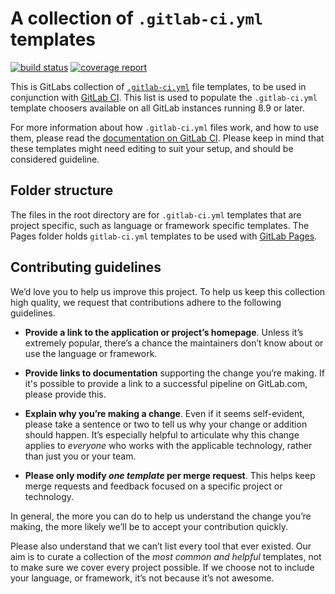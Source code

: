 # A collection of `.gitlab-ci.yml` templates
[![build status](https://gitlab.com/gitlab-org/gitlab-ci-yml/badges/master/build.svg)](https://gitlab.com/gitlab-org/gitlab-ci-yml/commits/master) [![coverage report](https://gitlab.com/gitlab-org/gitlab-ci-yml/badges/master/coverage.svg)](https://gitlab.com/gitlab-org/gitlab-ci-yml/commits/master)

This is GitLabs collection of [`.gitlab-ci.yml`][ci-docs] file templates, to be used
in conjunction with [GitLab CI][gl-ci].
This list is used to populate the `.gitlab-ci.yml` template choosers available
on all GitLab instances running 8.9 or later.

For more information about how `.gitlab-ci.yml` files work, and how to use them,
please read the [documentation on GitLab CI][ci-docs]. Please keep in mind that
these templates might need editing to suit your setup, and should be considered
guideline.

[ci-docs]: http://docs.gitlab.com/ce/ci/
[gl-ci]: https://about.gitlab.com/gitlab-ci/


## Folder structure

The files in the root directory are for `.gitlab-ci.yml` templates that are
project specific, such as language or framework specific templates.
The Pages folder holds `gitlab-ci.yml` templates to be used with [GitLab Pages][gl-pages].

[gl-pages]: http://docs.gitlab.com/ee/pages/README.html

## Contributing guidelines

We’d love you to help us improve this project. To help us keep this collection
high quality, we request that contributions adhere to the following guidelines.

- **Provide a link to the application or project’s homepage**. Unless it’s
  extremely popular, there’s a chance the maintainers don’t know about or use
  the language or framework.

- **Provide links to documentation** supporting the change you’re making. If it's
  possible to provide a link to a successful pipeline on GitLab.com, please 
  provide this.

- **Explain why you’re making a change**. Even if it seems self-evident, please
  take a sentence or two to tell us why your change or addition should happen.
  It’s especially helpful to articulate why this change applies to *everyone*
  who works with the applicable technology, rather than just you or your team.

- **Please only modify *one template* per merge request**. This helps keep merge
  requests and feedback focused on a specific project or technology.

In general, the more you can do to help us understand the change you’re making,
the more likely we’ll be to accept your contribution quickly.

Please also understand that we can’t list every tool that ever existed.
Our aim is to curate a collection of the *most common and helpful* templates,
not to make sure we cover every project possible. If we choose not to
include your language, or framework, it’s not because it’s not awesome.
